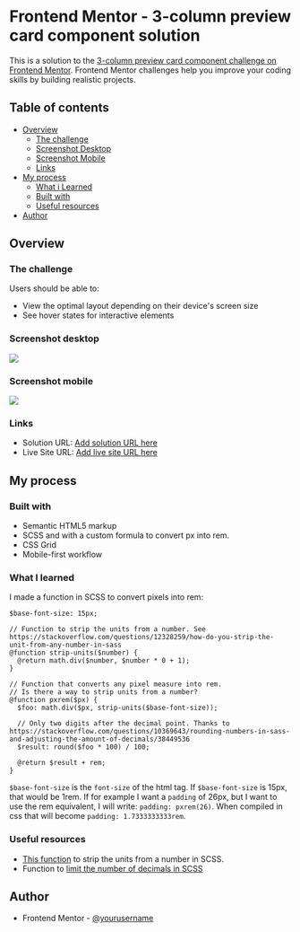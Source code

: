 # Frontend Mentor - 3-column preview card component solution

This is a solution to the [3-column preview card component challenge on Frontend Mentor](https://www.frontendmentor.io/challenges/3column-preview-card-component-pH92eAR2-). Frontend Mentor challenges help you improve your coding skills by building realistic projects.

## Table of contents

- [Overview](#overview)
  - [The challenge](#the-challenge)
  - [Screenshot Desktop](#screenshot-desktop)
  - [Screenshot Mobile](#screenshot-mobile)
  - [Links](#links)
- [My process](#my-process)
  - [What i Learned](#what-I-learned)
  - [Built with](#built-with)
  - [Useful resources](#useful-resources)
- [Author](#author)

## Overview

### The challenge

Users should be able to:

- View the optimal layout depending on their device's screen size
- See hover states for interactive elements

### Screenshot desktop

![](./screenshots/screenshots/screenshot-desktop.jpg)

### Screenshot mobile

![](./screenshots/screenshots/screenshot-mobile.jpg)

### Links

- Solution URL: [Add solution URL here](https://your-solution-url.com)
- Live Site URL: [Add live site URL here](https://your-live-site-url.com)

## My process

### Built with

- Semantic HTML5 markup
- SCSS and with a custom formula to convert px into rem.
- CSS Grid
- Mobile-first workflow

### What I learned

I made a function in SCSS to convert pixels into rem:

```
$base-font-size: 15px;

// Function to strip the units from a number. See https://stackoverflow.com/questions/12328259/how-do-you-strip-the-unit-from-any-number-in-sass
@function strip-units($number) {
  @return math.div($number, $number * 0 + 1);
}

// Function that converts any pixel measure into rem.
// Is there a way to strip units from a number?
@function pxrem($px) {
  $foo: math.div($px, strip-units($base-font-size));

  // Only two digits after the decimal point. Thanks to https://stackoverflow.com/questions/10369643/rounding-numbers-in-sass-and-adjusting-the-amount-of-decimals/38449536
  $result: round($foo * 100) / 100;

  @return $result + rem;
}
```

`$base-font-size` is the `font-size` of the html tag. If `$base-font-size` is 15px, that would be 1rem. If for example I want a `padding` of 26px, but I want to use the rem equivalent, I will write: `padding: pxrem(26)`. When compiled in css that will become `padding: 1.7333333333rem`.

### Useful resources

- [This function](https://stackoverflow.com/questions/12328259/how-do-you-strip-the-unit-from-any-number-in-sass) to strip the units from a number in SCSS.
- Function to [limit the number of decimals in SCSS](https://stackoverflow.com/questions/10369643/rounding-numbers-in-sass-and-adjusting-the-amount-of-decimals/38449536)

## Author

- Frontend Mentor - [@yourusername](https://www.frontendmentor.io/profile/Filippo-B)
